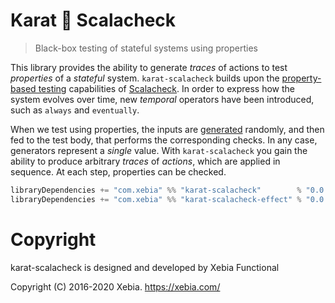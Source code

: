 # Karat 💜 Scalacheck

> Black-box testing of stateful systems using properties

This library provides the ability to generate _traces_ of actions to test _properties_ of a _stateful_ system.
`karat-scalacheck` builds upon the [property-based testing](https://github.com/typelevel/scalacheck/blob/main/doc/UserGuide.md)
capabilities of [Scalacheck](https://scalacheck.org/). In order to express how the system evolves over time, new
_temporal_ operators have been introduced, such as `always` and `eventually`.

When we test using properties, the inputs are [generated](https://github.com/typelevel/scalacheck/blob/main/doc/UserGuide.md#generators)
randomly, and then fed to the test body, that performs the corresponding checks. In any case, generators represent a
_single_ value. With `karat-scalacheck` you gain the ability to produce arbitrary _traces_ of _actions_, which are applied
in sequence. At each step, properties can be checked.

```scala
libraryDependencies += "com.xebia" %% "karat-scalacheck"        % "0.0.4" % Test
libraryDependencies += "com.xebia" %% "karat-scalacheck-effect" % "0.0.4" % Test
```

# Copyright

karat-scalacheck is designed and developed by Xebia Functional

Copyright (C) 2016-2020 Xebia. <https://xebia.com/>